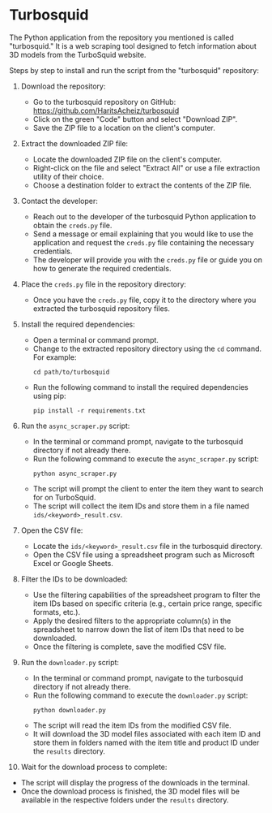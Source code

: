# Turbosquid
The Python application from the repository you mentioned is called "turbosquid." It is a web scraping tool designed to fetch information about 3D models from the TurboSquid website.

Steps by step to install and run the script from the "turbosquid" repository:

1. Download the repository:
   - Go to the turbosquid repository on GitHub: https://github.com/HaritsAcheiz/turbosquid
   - Click on the green "Code" button and select "Download ZIP".
   - Save the ZIP file to a location on the client's computer.

2. Extract the downloaded ZIP file:
   - Locate the downloaded ZIP file on the client's computer.
   - Right-click on the file and select "Extract All" or use a file extraction utility of their choice.
   - Choose a destination folder to extract the contents of the ZIP file.

3. Contact the developer:
   - Reach out to the developer of the turbosquid Python application to obtain the `creds.py` file.
   - Send a message or email explaining that you would like to use the application and request the `creds.py` file containing the necessary credentials.
   - The developer will provide you with the `creds.py` file or guide you on how to generate the required credentials.

4. Place the `creds.py` file in the repository directory:
   - Once you have the `creds.py` file, copy it to the directory where you extracted the turbosquid repository files.

5. Install the required dependencies:
   - Open a terminal or command prompt.
   - Change to the extracted repository directory using the `cd` command. For example:
     ```
     cd path/to/turbosquid
     ```
   - Run the following command to install the required dependencies using pip:
     ```
     pip install -r requirements.txt
     ```

6. Run the `async_scraper.py` script:
   - In the terminal or command prompt, navigate to the turbosquid directory if not already there.
   - Run the following command to execute the `async_scraper.py` script:
     ```
     python async_scraper.py
     ```
   - The script will prompt the client to enter the item they want to search for on TurboSquid.
   - The script will collect the item IDs and store them in a file named `ids/<keyword>_result.csv`.

7. Open the CSV file:
   - Locate the `ids/<keyword>_result.csv` file in the turbosquid directory.
   - Open the CSV file using a spreadsheet program such as Microsoft Excel or Google Sheets.

8. Filter the IDs to be downloaded:
   - Use the filtering capabilities of the spreadsheet program to filter the item IDs based on specific criteria (e.g., certain price range, specific formats, etc.).
   - Apply the desired filters to the appropriate column(s) in the spreadsheet to narrow down the list of item IDs that need to be downloaded.
   - Once the filtering is complete, save the modified CSV file.

9. Run the `downloader.py` script:
   - In the terminal or command prompt, navigate to the turbosquid directory if not already there.
   - Run the following command to execute the `downloader.py` script:
     ```
     python downloader.py
     ```
   - The script will read the item IDs from the modified CSV file.
   - It will download the 3D model files associated with each item ID and store them in folders named with the item title and product ID under the `results` directory.

10. Wait for the download process to complete:
   - The script will display the progress of the downloads in the terminal.
   - Once the download process is finished, the 3D model files will be available in the respective folders under the `results` directory.
